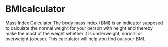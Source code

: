 # BMIcalculator
Mass Index Calculator
The body mass index (BMI) is an indicator supposed to calculate the normal weight for your person with height and thereby make the most of the weight whether it is underweight, normal or overweight (obese). This calculator will help you find out your BMI.